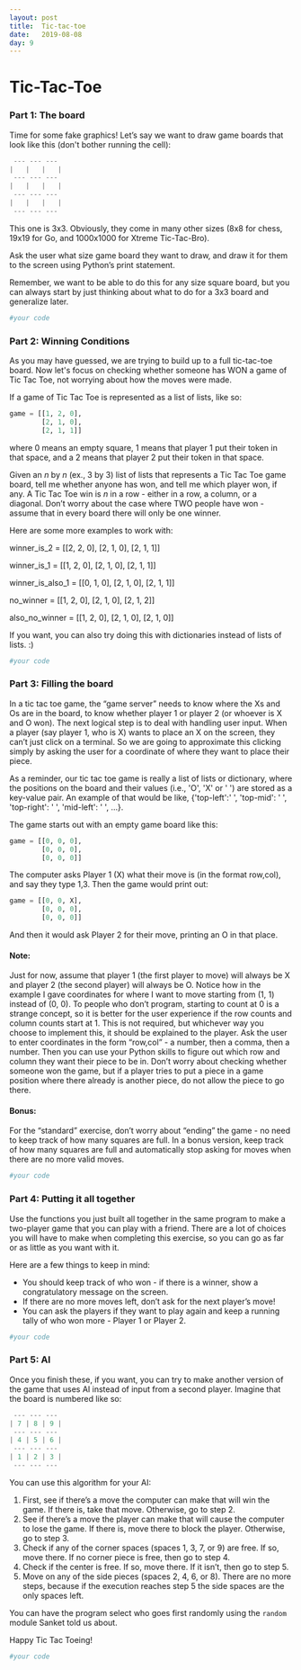 ```yaml
---
layout: post
title:  Tic-tac-toe
date:   2019-08-08
day: 9
---
```



# Tic-Tac-Toe

### Part 1: The board

Time for some fake graphics! Let’s say we want to draw game boards that look like this (don't bother running the cell):


```python
 --- --- --- 
|   |   |   | 
 --- --- ---  
|   |   |   | 
 --- --- ---  
|   |   |   | 
 --- --- --- 
```

This one is 3x3. Obviously, they come in many other sizes (8x8 for chess, 19x19 for Go, and 1000x1000 for Xtreme Tic-Tac-Bro).

Ask the user what size game board they want to draw, and draw it for them to the screen using Python’s print statement.

Remember, we want to be able to do this for any size square board, but you can always start by just thinking about what to do for a 3x3 board and generalize later.


```python
#your code
```

### Part 2: Winning Conditions

As you may have guessed, we are trying to build up to a full tic-tac-toe board. Now let's focus on checking whether someone has WON a game of Tic Tac Toe, not worrying about how the moves were made.

If a game of Tic Tac Toe is represented as a list of lists, like so:


```python
game = [[1, 2, 0],
        [2, 1, 0],
        [2, 1, 1]]
```

where 0 means an empty square, 1 means that player 1 put their token in that space, and a 2 means that player 2 put their token in that space.

Given an $n$ by $n$ (ex., 3 by 3) list of lists that represents a Tic Tac Toe game board, tell me whether anyone has won, and tell me which player won, if any. A Tic Tac Toe win is $n$ in a row - either in a row, a column, or a diagonal. Don’t worry about the case where TWO people have won - assume that in every board there will only be one winner.

Here are some more examples to work with:

winner_is_2 = [[2, 2, 0],
	[2, 1, 0],
	[2, 1, 1]]

winner_is_1 = [[1, 2, 0],
	[2, 1, 0],
	[2, 1, 1]]

winner_is_also_1 = [[0, 1, 0],
	[2, 1, 0],
	[2, 1, 1]]

no_winner = [[1, 2, 0],
	[2, 1, 0],
	[2, 1, 2]]

also_no_winner = [[1, 2, 0],
	[2, 1, 0],
	[2, 1, 0]]

If you want, you can also try doing this with dictionaries instead of lists of lists. :)


```python
#your code
```

### Part 3: Filling the board

In a tic tac toe game, the “game server” needs to know where the Xs and Os are in the board, to know whether player 1 or player 2 (or whoever is X and O won). The next logical step is to deal with handling user input. When a player (say player 1, who is X) wants to place an X on the screen, they can’t just click on a terminal. So we are going to approximate this clicking simply by asking the user for a coordinate of where they want to place their piece.

As a reminder, our tic tac toe game is really a list of lists or dictionary, where the positions on the board and their values (i.e., 'O', 'X' or ' ') are stored as a key-value pair. An example of that would be like, {'top-left':' ', 'top-mid': ' ', 'top-right': ' ', 'mid-left': ' ', ...}.  

The game starts out with an empty game board like this:


```python
game = [[0, 0, 0],
        [0, 0, 0],
        [0, 0, 0]]
```

The computer asks Player 1 (X) what their move is (in the format row,col), and say they type 1,3. Then the game would print out:


```python
game = [[0, 0, X],
        [0, 0, 0],
        [0, 0, 0]]
```

And then it would ask Player 2 for their move, printing an O in that place.

#### Note:

Just for now, assume that player 1 (the first player to move) will always be X and player 2 (the second player) will always be O.
    Notice how in the example I gave coordinates for where I want to move starting from (1, 1) instead of (0, 0). To people who don’t program, starting to count at 0 is a strange concept, so it is better for the user experience if the row counts and column counts start at 1. This is not required, but whichever way you choose to implement this, it should be explained to the player.
    Ask the user to enter coordinates in the form “row,col” - a number, then a comma, then a number. Then you can use your Python skills to figure out which row and column they want their piece to be in.
    Don’t worry about checking whether someone won the game, but if a player tries to put a piece in a game position where there already is another piece, do not allow the piece to go there.

#### Bonus:

For the “standard” exercise, don’t worry about “ending” the game - no need to keep track of how many squares are full. In a bonus version, keep track of how many squares are full and automatically stop asking for moves when there are no more valid moves.


```python
#your code
```

### Part 4: Putting it all together

Use the functions you just built all together in the same program to make a two-player game that you can play with a friend. There are a lot of choices you will have to make when completing this exercise, so you can go as far or as little as you want with it.

Here are a few things to keep in mind:
- You should keep track of who won - if there is a winner, show a congratulatory message on the screen.
- If there are no more moves left, don’t ask for the next player’s move!
- You can ask the players if they want to play again and keep a running tally of who won more - Player 1 or Player 2.


```python
#your code
```

### Part 5: AI

Once you finish these, if you want, you can try to make another version of the game that uses AI instead of input from a second player. Imagine that the board is numbered like so:


```python
 --- --- --- 
| 7 | 8 | 9 | 
 --- --- ---  
| 4 | 5 | 6 | 
 --- --- ---  
| 1 | 2 | 3 | 
 --- --- --- 
```

You can use this algorithm for your AI:

1. First, see if there’s a move the computer can make that will win the game. If there is, take that move. Otherwise, go to step 2.
2. See if there’s a move the player can make that will cause the computer to lose the game. If there is, move there to block the player. Otherwise, go to step 3.
3. Check if any of the corner spaces (spaces 1, 3, 7, or 9) are free. If so, move there. If no corner piece is free, then go to step 4.
4. Check if the center is free. If so, move there. If it isn’t, then go to step 5.
5. Move on any of the side pieces (spaces 2, 4, 6, or 8). There are no more steps, because if the execution reaches step 5 the side spaces are the only spaces left.

You can have the program select who goes first randomly using the `random` module Sanket told us about.

Happy Tic Tac Toeing!


```python
#your code
```
